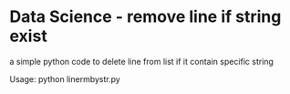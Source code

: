 # Data Science - remove line if string exist
a simple python code to delete line from list if it contain specific string 

Usage:
python linermbystr.py <filename> <word>
